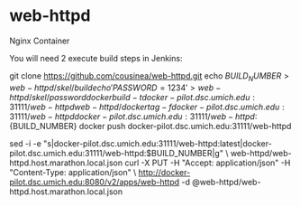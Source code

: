 # web-httpd
Nginx Container

You will need 2 execute build steps in Jenkins:

git clone https://github.com/cousinea/web-httpd.git
echo ${BUILD_NUMBER} > web-httpd/skel/build
echo 'PASSWORD=1234' > web-httpd/skel/password
docker build -t docker-pilot.dsc.umich.edu:31111/web-httpd web-httpd/
docker tag -f docker-pilot.dsc.umich.edu:31111/web-httpd docker-pilot.dsc.umich.edu:31111/web-httpd:${BUILD_NUMBER}
docker push docker-pilot.dsc.umich.edu:31111/web-httpd 

sed -i -e "s|docker-pilot.dsc.umich.edu:31111/web-httpd:latest|docker-pilot.dsc.umich.edu:31111/web-httpd:$BUILD_NUMBER|g" \ web-httpd/web-httpd.host.marathon.local.json
curl -X PUT -H "Accept: application/json" -H "Content-Type: application/json" \ http://docker-pilot.dsc.umich.edu:8080/v2/apps/web-httpd -d @web-httpd/web-httpd.host.marathon.local.json
